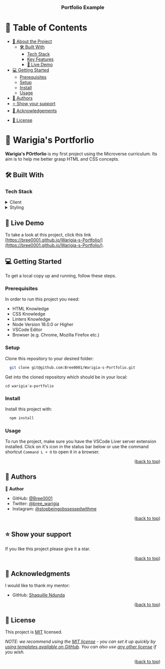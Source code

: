 <a name="readme-top"></a>

<div align="center">
  <h3><b>Portfolio Example</b></h3>

</div>

<!-- TABLE OF CONTENTS -->

# 📗 Table of Contents

- [📖 About the Project](#about-project)
  - [🛠 Built With](#built-with)
    - [Tech Stack](#tech-stack)
    - [Key Features](#key-features)
    - [🚀 Live Demo](#live-demo) 
- [💻 Getting Started](#getting-started)
  - [Prerequisites](#prerequisites)
  - [Setup](#setup)
  - [Install](#install)
  - [Usage](#usage)
  <!-- - [Run tests](#run-tests)
  - [Deployment](#deployment) -->
- [👥 Authors](#authors)
- [⭐️ Show your support](#support)
- [🙏 Acknowledgements](#acknowledgements)
<!-- - [❓ FAQ (OPTIONAL)](#faq) -->
- [📝 License](#license)

<!-- PROJECT DESCRIPTION -->

# 📖 Warigia's Portforlio <a name="about-project"></a>

**Warigia's POrtforlio** is my first project using the Microverse curriculum. Its aim is to help me better grasp HTML and CSS concepts.

## 🛠 Built With <a name="built-with"></a>

### Tech Stack <a name="tech-stack"></a>

<details>
  <summary>Client</summary>
  <ul>
    <li><a href="/">HTML</a></li>
  </ul>
</details>

<details>
  <summary>Styling</summary>
  <ul>
    <li><a href="/">CSS3</a></li>
  </ul>
</details>

## 🚀 Live Demo <a name="live-demo"></a>

To take a look at this project, click this link [https://bree0001.github.io/Warigia-s-Portfolio/](https://bree0001.github.io/Warigia-s-Portfolio/).

## 💻 Getting Started <a name="getting-started"></a>

To get a local copy up and running, follow these steps.

### Prerequisites

In order to run this project you need:

- HTML Knowledge
- CSS Knowledge
- Linters Knowledge
- Node Version 18.0.0 or Higher
- VSCode Editor
- Browser (e.g. Chrome, Mozilla Firefox etc.)

### Setup

Clone this repository to your desired folder:

```sh
  git clone git@github.com:Bree0001/Warigia-s-Portfolio.git
```

Get into the cloned repository which should be in your local:

```
cd warigia'a-portfolio
```

### Install

Install this project with:

```sh
  npm install
```

### Usage

To run the project, make sure you have the VSCode Liver server extension installed. Click on it's icon in the status bar below or use the command shortcut `Command L + O` to open it in a browser.

<p align="right">(<a href="#readme-top">back to top</a>)</p>

<!-- AUTHORS -->

## 👥 Authors <a name="authors"></a>

👤 **Author**

- GitHub: [@Bree0001](https://github.com/Bree0001)
- Twitter: [@bree_warigia](https://x.com/bree_warigia)
- Instagram: [@stopbeingobssessedwithme](https://www.instagram.com/stopbeingobsessedwithme/)

<p align="right">(<a href="#readme-top">back to top</a>)</p>

<!-- SUPPORT -->

## ⭐️ Show your support <a name="support"></a>

If you like this project please give it a star.

<p align="right">(<a href="#readme-top">back to top</a>)</p>

<!-- ACKNOWLEDGEMENTS -->

## 🙏 Acknowledgments <a name="acknowledgements"></a>

I would like to thank my mentor:

- GitHub: [Shaquille Ndunda](https://github.com/shaqdeff)

<p align="right">(<a href="#readme-top">back to top</a>)</p>

<!-- LICENSE -->

## 📝 License <a name="license"></a>

This project is [MIT](./LICENSE) licensed.

_NOTE: we recommend using the [MIT license](https://choosealicense.com/licenses/mit/) - you can set it up quickly by [using templates available on GitHub](https://docs.github.com/en/communities/setting-up-your-project-for-healthy-contributions/adding-a-license-to-a-repository). You can also use [any other license](https://choosealicense.com/licenses/) if you wish._

<p align="right">(<a href="#readme-top">back to top</a>)</p>

